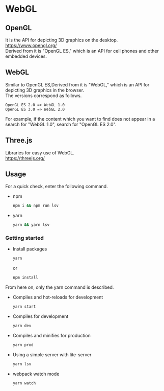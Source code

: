 # WebGL

## OpenGL

It is the API for depicting 3D graphics on the desktop.  
<https://www.opengl.org/>  
Derived from it is "OpenGL ES," which is an API for cell phones and other embedded devices.  

## WebGL

Similar to OpenGL ES,Derived from it is "WebGL," which is an API for depicting 3D graphics in the browser.  
The versions correspond as follows.

```
OpenGL ES 2.0 => WebGL 1.0
OpenGL ES 3.0 => WebGL 2.0
```

For example, if the content which you want to find does not appear in a search for "WebGL 1.0", search for "OpenGL ES 2.0".

## Three.js

Libraries for easy use of WebGL.  
<https://threejs.org/>

## Usage

For a quick check, enter the following command.

- npm

	```sh
	npm i && npm run lsv
	```

- yarn

	```sh
	yarn && yarn lsv
	```

### Getting started

- Install packages

	```sh
	yarn
	```

	or

	```sh
	npm install
	```

From here on, only the yarn command is described.

- Compiles and hot-reloads for development

	```sh
	yarn start
	```

- Compiles for development

	```sh
	yarn dev
	```

- Compiles and minifies for production

	```sh
	yarn prod
	```

- Using a simple server with lite-server

	```sh
	yarn lsv
	```

- webpack watch mode

	```sh
	yarn watch
	```
